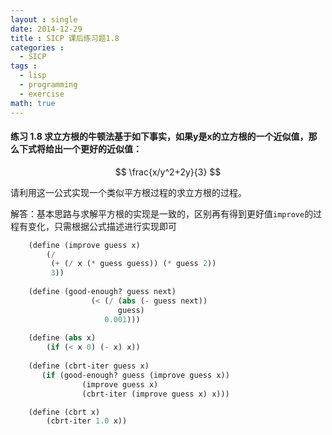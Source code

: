 ```yaml
---
layout : single
date: 2014-12-29
title : SICP 课后练习题1.8
categories : 
  - SICP
tags : 
  - lisp
  - programming
  - exercise
math: true
---
```


#### 练习 1.8 求立方根的牛顿法基于如下事实，如果y是x的立方根的一个近似值，那么下式将给出一个更好的近似值：

$$ \frac{x/y^2+2y}{3} $$

请利用这一公式实现一个类似平方根过程的求立方根的过程。

解答：基本思路与求解平方根的实现是一致的，区别再有得到更好值`improve`的过程有变化，只需根据公式描述进行实现即可

```scheme
    (define (improve guess x)
        (/
         (+ (/ x (* guess guess)) (* guess 2))
         3))
         
    (define (good-enough? guess next)
                  (< (/ (abs (- guess next))
                        guess)
                     0.001)))
                     
    (define (abs x)
        (if (< x 0) (- x) x))
    
    (define (cbrt-iter guess x)
       (if (good-enough? guess (improve guess x))
                (improve guess x)
                (cbrt-iter (improve guess x) x)))

    (define (cbrt x)
        (cbrt-iter 1.0 x))
```
